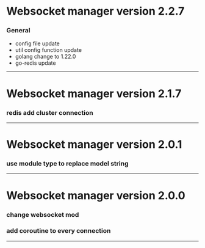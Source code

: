 # Websocket manager  version 2.2.7

### General
- config file update
- util config function update
- golang change to 1.22.0
- go-redis update
---------------------------------------------------------


# Websocket manager  version 2.1.7

### redis add cluster connection 
---------------------------------------------------------


# Websocket manager  version 2.0.1

### use module type to replace model string
---------------------------------------------------------


# Websocket manager  version 2.0.0

### change websocket mod
### add coroutine to every connection
---------------------------------------------------------